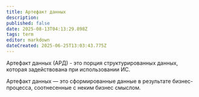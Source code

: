 ```yaml
---
title: Артефакт данных
description: 
published: false
date: 2025-08-13T04:13:29.898Z
tags: term
editor: markdown
dateCreated: 2025-06-25T13:03:43.775Z
---
```


Артефакт данных (АРД) - это порция структурированных данных, которая задействована при использовании ИС.

Артефакт данных — это сформированные данные в результате бизнес-процесса, соотнесенные с неким бизнес смыслом.